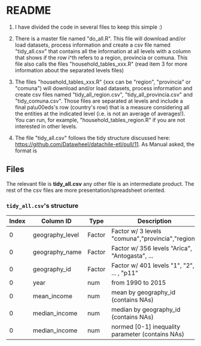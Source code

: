 # README

1. I have divided the code in several files to keep this simple :)

2. There is a master file named "do_all.R". This file will download and/or load datasets,
process information and create a csv file named "tidy_all.csv" that contains all the
information at all levels with a column that shows if the row i^th refers to a region,
provincia or comuna. This file also calls the files "household_tables_xxx.R"
(read item 3 for more information about the separated levels files)

3. The files "household_tables_xxx.R" (xxx can be "region", "provincia" or "comuna") will
download and/or load datasets, process information and create csv files named
"tidy_all_region.csv", "tidy_all_provincia.csv" and "tidy_comuna.csv". Those files are
separated at levels and include a final pa\u00eds's row (country's row) that is a measure
considering all the entities at the indicated level (i.e. is not an average of averages!).
You can run, for example, "household_tables_region.R" if you are not interested in other
levels.

4. The file "tidy_all.csv" follows the tidy structure discussed here:
https://github.com/Datawheel/datachile-etl/pull/11. As Manual asked, the format is

## Files

The relevant file is **tidy_all.csv** any other file is an intermediate product. The rest of the csv files are more presentation/spreadsheet oriented.

### `tidy_all.csv`'s structure

| Index | Column ID       | Type   | Description                                      |
| ----- | --------------- | -----  | ------------------------------------------------ |
| 0     | geography_level | Factor | Factor w/ 3 levels "comuna","provincia","region" |
| 0     | geography_name  | Factor | Factor w/ 356 levels "Arica", "Antogasta", ...   |
| 0     | geography_id    | Factor | Factor w/ 401 levels "1", "2", ... , "p11"       |
| 0     | year            | num    | from 1990 to 2015                                |
| 0     | mean_income     | num    | mean by geography_id (contains NAs)              |
| 0     | median_income   | num    | median by geography_id (contains NAs)            |
| 0     | median_income   | num    | normed [0-1] inequality parameter (contains NAs) |
